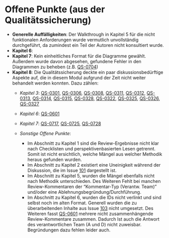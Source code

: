 # Offene Punkte (aus der Qualitätssicherung)

* **Generelle Auffälligkeiten**: Der Walkthrough in Kapitel 5 für die nicht funktionalen Anforderungen wurde vermutlich unvollständig durchgeführt, da zumindest ein Teil der Autoren nicht konsultiert wurde. 
* **Kapitel 6**: 
* **Kapitel 7**: Kein einheitliches Format für die Diagramme gewählt. Außerdem wurde davon abgesehen, gefundene Fehler in den Diagrammen zu beheben (z.B. [QS-0704](../08.-qualitaetssicherung.md#QS-0704))
* **Kapitel 8**: Die Qualitätssicherung deckte ein paar 
diskussionsbedürftige Aspekte auf, die in diesem Modul aufgrund der 
Zeit nicht weiter behandelt werden konnten. Dazu zählen:
  - _Kapitel 3_: [QS-0301](../08.-qualitaetssicherung.md#QS-0301), [QS-0306](../08.-qualitaetssicherung.md#QS-0306), [QS-0308](../08.-qualitaetssicherung.md#QS-0308), [QS-0311](../08.-qualitaetssicherung.md#QS-0311), [QS-0312](../08.-qualitaetssicherung.md#QS-0312), [QS-0313](../08.-qualitaetssicherung.md#QS-0313), [QS-0314](../08.-qualitaetssicherung.md#QS-0314), [QS-0315](../08.-qualitaetssicherung.md#QS-0315), [QS-0328](../08.-qualitaetssicherung.md#QS-0328), [QS-0322](../08.-qualitaetssicherung.md#QS-0322), [QS-0325](../08.-qualitaetssicherung.md#QS-0325), [QS-0326](../08.-qualitaetssicherung.md#QS-0326), [QS-0327](../08.-qualitaetssicherung.md#QS-0327)
  - _Kapitel 6_: [QS-0601](../08.-qualitaetssicherung.md#QS-0601)
  - _Kapitel 7_: [QS-0717](../08.-qualitaetssicherung.md#QS-0717), [QS-0725](../08.-qualitaetssicherung.md#QS-0725), [QS-0728](../08.-qualitaetssicherung.md#QS-0728)

  - _Sonstige Offene Punkte_:
    - Im Abschnitt zu Kapitel 1 sind die Review-Ergebnisse nicht klar nach Checklisten und perspektivenbasierten Lesen getrennt. Somit ist nicht ersichtlich, welche Mängel aus welcher Methodik heraus gefunden wurden.
    - Im Abschnitt zu Kapitel 2 existiert eine Uneinigkeit während der Diskussion, die im Issue [101](https://github.com/pschm/am-lastenheft-ss20/issues/101) dargestellt ist. 
    - Im Abschnitt zu Kapitel 5, wurden die Mängel ebenfalls nicht nach Methodik unterschieden. Des Weiteren Fehlt bei manchen Review-Kommentaren der “Kommentar-Typ (Verantw. Team)” und/oder eine Ablehnungsbegründung/Durchführung.
    - Im Abschnitt zu Kapitel 6, wurden die IDs nicht verlinkt und sind selbst noch im alten Format. Generell wurden die zu überarbeitenden Inhalte aus Issue [103](https://github.com/pschm/am-lastenheft-ss20/issues/103) nicht umgesetzt. Des Weiteren fasst [QS-0601](../08.-qualitaetssicherung.md#QS-0601) mehrere nicht zusammenhängende Review-Kommentare zusammen. Dadurch Ist auch die Antwort des verantwortlichen Team (A und D) nicht zuweisbar. Begründungen dazu fehlen leider auch.
